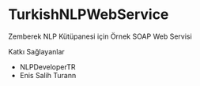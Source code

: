 # TurkishNLPWebService

Zemberek NLP Kütüpanesi için Örnek SOAP Web Servisi

Katkı Sağlayanlar
- NLPDeveloperTR
- Enis Salih Turann
